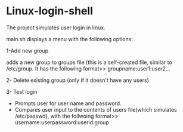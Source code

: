 # Linux-login-shell
The project simulates user login in linux. 

main.sh displays a menu with the following options:

1-Add new group

adds a new group to groups file (this is a self-created file, similar to /etc/group. It has the following format>> groupname:user1:user2...

2- Delete existing group (only if it doesn't have any users)

3- Test login
- Prompts user for user name and password.
- Compares user input to the contents of users file(which simulates /etc/passwd), with the follwoing format>> username:userpassword:userid:group
